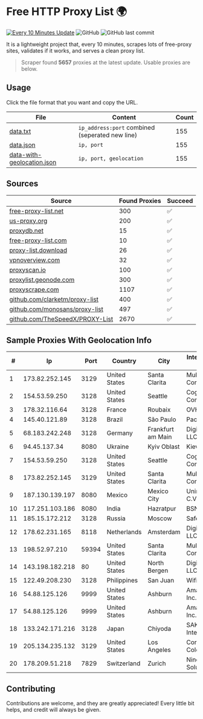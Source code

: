 
# Free HTTP Proxy List 🌍

[![Every 10 Minutes Update](https://github.com/mertguvencli/http-proxy-list/actions/workflows/main.yml/badge.svg?branch=main)](https://github.com/mertguvencli/http-proxy-list/actions/workflows/main.yml)
![GitHub](https://img.shields.io/github/license/mertguvencli/http-proxy-list)
![GitHub last commit](https://img.shields.io/github/last-commit/mertguvencli/http-proxy-list)

It is a lightweight project that, every 10 minutes, scrapes lots of free-proxy sites, validates if it works, and serves a clean proxy list.


> Scraper found **5657** proxies at the latest update. Usable proxies are below.

## Usage

Click the file format that you want and copy the URL.


|File|Content|Count|
|----|-------|-----|
|[data.txt](https://raw.githubusercontent.com/mertguvencli/http-proxy-list/main/proxy-list/data.txt)|`ip_address:port` combined (seperated new line)|155|
|[data.json](https://raw.githubusercontent.com/mertguvencli/http-proxy-list/main/proxy-list/data.json)|`ip, port`|155|
|[data-with-geolocation.json](https://raw.githubusercontent.com/mertguvencli/http-proxy-list/main/proxy-list/data-with-geolocation.json)|`ip, port, geolocation`|155|

## Sources

|Source|Found Proxies|Succeed|
|------|-------------|-------|
|[free-proxy-list.net](https://free-proxy-list.net)|300|✅|
|[us-proxy.org](https://www.us-proxy.org)|200|✅|
|[proxydb.net](http://proxydb.net)|15|✅|
|[free-proxy-list.com](https://free-proxy-list.com/?page=&port=&type%5B%5D=http&type%5B%5D=https&up_time=0&search=Search)|10|✅|
|[proxy-list.download](https://www.proxy-list.download/HTTP)|26|✅|
|[vpnoverview.com](https://vpnoverview.com/privacy/anonymous-browsing/free-proxy-servers)|32|✅|
|[proxyscan.io](https://www.proxyscan.io)|100|✅|
|[proxylist.geonode.com](https://proxylist.geonode.com/api/proxy-list?limit=300&page=1&sort_by=lastChecked&sort_type=desc&protocols=http,https)|300|✅|
|[proxyscrape.com](https://api.proxyscrape.com/v2/?request=displayproxies&protocol=http&timeout=10000&country=all&ssl=all&anonymity=all)|1107|✅|
|[github.com/clarketm/proxy-list](https://raw.githubusercontent.com/clarketm/proxy-list/master/proxy-list-raw.txt)|400|✅|
|[github.com/monosans/proxy-list](https://raw.githubusercontent.com/monosans/proxy-list/main/proxies/http.txt)|497|✅|
|[github.com/TheSpeedX/PROXY-List](https://raw.githubusercontent.com/TheSpeedX/PROXY-List/master/http.txt)|2670|✅|


## Sample Proxies With Geolocation Info

|#|Ip|Port|Country|City|Internet Service Provider|
|-|--|----|-------|----|-------------------------|
|1|173.82.252.145|3129|United States|Santa Clarita|Multacom Corporation|
|2|154.53.59.250|3128|United States|Seattle|Cogent Communications|
|3|178.32.116.64|3128|France|Roubaix|OVH SAS|
|4|145.40.121.89|3128|Brazil|São Paulo|Packet Host, Inc.|
|5|68.183.242.248|3128|Germany|Frankfurt am Main|DigitalOcean, LLC|
|6|94.45.137.34|8080|Ukraine|Kyiv Oblast|Kievline LLC|
|7|154.53.59.250|3128|United States|Seattle|Cogent Communications|
|8|173.82.252.145|3129|United States|Santa Clarita|Multacom Corporation|
|9|187.130.139.197|8080|Mexico|Mexico City|Uninet S.A. de C.V.|
|10|117.251.103.186|8080|India|Hazratpur|BSNL Internet|
|11|185.15.172.212|3128|Russia|Moscow|SafeData LLC|
|12|178.62.231.165|8118|Netherlands|Amsterdam|DigitalOcean, LLC|
|13|198.52.97.210|59394|United States|Santa Clarita|Multacom Corporation|
|14|143.198.182.218|80|United States|North Bergen|DigitalOcean, LLC|
|15|122.49.208.230|3128|Philippines|San Juan|WifiCity, Inc|
|16|54.88.125.126|9999|United States|Ashburn|Amazon.com, Inc.|
|17|54.88.125.126|9999|United States|Ashburn|Amazon.com, Inc.|
|18|133.242.171.216|3128|Japan|Chiyoda|SAKURA Internet Inc.|
|19|205.134.235.132|3129|United States|Los Angeles|Corporate Colocation Inc|
|20|178.209.51.218|7829|Switzerland|Zurich|Nine Internet Solutions AG|



## Contributing

Contributions are welcome, and they are greatly appreciated! Every
little bit helps, and credit will always be given.

